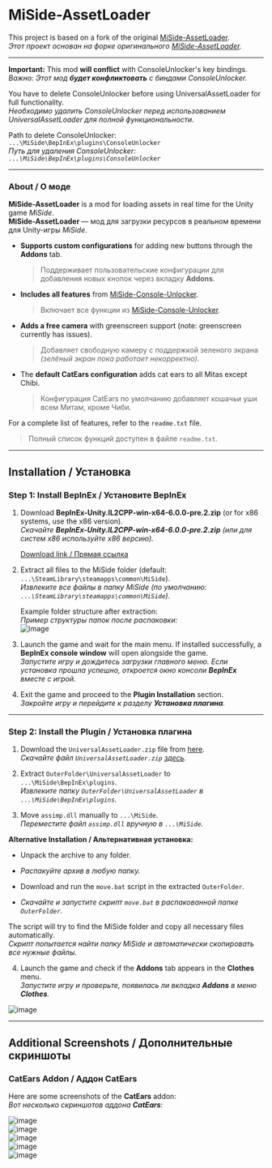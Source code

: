 
# MiSide-AssetLoader  

This project is based on a fork of the original [MiSide-AssetLoader](https://github.com/CORRUPTOR2037/MiSide-AssetLoader).  
*Этот проект основан на форке оригинального [MiSide-AssetLoader](https://github.com/CORRUPTOR2037/MiSide-AssetLoader).*  

---

**Important:** This mod **will conflict** with ConsoleUnlocker's key bindings.  
*Важно: Этот мод **будет конфликтовать** с биндами ConsoleUnlocker.*  

You have to delete ConsoleUnlocker before using UniversalAssetLoader for full functionality.  
*Необходимо удалить ConsoleUnlocker перед использованием UniversalAssetLoader для полной функциональности.*  

Path to delete ConsoleUnlocker:  
`...\MiSide\BepInEx\plugins\ConsoleUnlocker`  
*Путь для удаления ConsoleUnlocker:  
`...\MiSide\BepInEx\plugins\ConsoleUnlocker`*  

---

### About / О моде

**MiSide-AssetLoader** is a mod for loading assets in real time for the Unity game *MiSide*.  
**MiSide-AssetLoader** — мод для загрузки ресурсов в реальном времени для Unity-игры *MiSide*.

- **Supports custom configurations** for adding new buttons through the **Addons** tab.  
  > Поддерживает пользовательские конфигурации для добавления новых кнопок через вкладку **Addons**.

- **Includes all features** from [MiSide-Console-Unlocker](https://github.com/Rist8/MiSide-Console-Unlocker).  
  > Включает все функции из [MiSide-Console-Unlocker](https://github.com/Rist8/MiSide-Console-Unlocker).

- **Adds a free camera** with greenscreen support (note: greenscreen currently has issues).  
  > Добавляет свободную камеру с поддержкой зеленого экрана *(зелёный экран пока работает некорректно)*.

- The **default CatEars configuration** adds cat ears to all Mitas except Chibi.  
  > Конфигурация CatEars по умолчанию добавляет кошачьи уши всем Митам, кроме Чиби.

For a complete list of features, refer to the `readme.txt` file.  
> Полный список функций доступен в файле `readme.txt`.

---

## Installation / Установка  

### Step 1: Install BepInEx / Установите BepInEx  

1. Download **BepInEx-Unity.IL2CPP-win-x64-6.0.0-pre.2.zip** (or for x86 systems, use the x86 version).  
   *Скачайте **BepInEx-Unity.IL2CPP-win-x64-6.0.0-pre.2.zip** (или для систем x86 используйте x86 версию).*  

   [Download link / Прямая ссылка](https://github.com/BepInEx/BepInEx/releases/download/v6.0.0-pre.2/BepInEx-Unity.IL2CPP-win-x64-6.0.0-pre.2.zip)  

2. Extract all files to the MiSide folder (default: `...\SteamLibrary\steamapps\common\MiSide`).  
   *Извлеките все файлы в папку MiSide (по умолчанию: `...\SteamLibrary\steamapps\common\MiSide`).*  

   Example folder structure after extraction:  
   *Пример структуры папок после распаковки:*  
   ![image](https://github.com/user-attachments/assets/bc7d35bf-3b98-499f-8122-410911d545f2)  

3. Launch the game and wait for the main menu. If installed successfully, a **BepInEx console window** will open alongside the game.  
   *Запустите игру и дождитесь загрузки главного меню. Если установка прошла успешно, откроется окно консоли **BepInEx** вместе с игрой.*  

4. Exit the game and proceed to the **Plugin Installation** section.  
   *Закройте игру и перейдите к разделу **Установка плагина**.*  

---

### Step 2: Install the Plugin / Установка плагина  

1. Download the `UniversalAssetLoader.zip` file from [here](https://github.com/Rist8/MiSide-UniversalAssetLoader/releases/tag/Release-0.9.0).  
   *Скачайте файл `UniversalAssetLoader.zip` [здесь](https://github.com/Rist8/MiSide-UniversalAssetLoader/releases/tag/Release-0.9.0).*  

2. Extract `OuterFolder\UniversalAssetLoader` to `...\MiSide\BepInEx\plugins`.  
   *Извлеките папку `OuterFolder\UniversalAssetLoader` в `...\MiSide\BepInEx\plugins`.*  

3. Move `assimp.dll` manually to `...\MiSide`.  
   *Переместите файл `assimp.dll` вручную в `...\MiSide`.*  

**Alternative Installation / Альтернативная установка:**  
   - Unpack the archive to any folder.  
   - *Распакуйте архив в любую папку.*  

   - Download and run the `move.bat` script in the extracted `OuterFolder`.  
   - *Скачайте и запустите скрипт `move.bat` в распакованной папке `OuterFolder`.*  

   The script will try to find the MiSide folder and copy all necessary files automatically.  
   *Скрипт попытается найти папку MiSide и автоматически скопировать все нужные файлы.*  

4. Launch the game and check if the **Addons** tab appears in the **Clothes** menu.  
   *Запустите игру и проверьте, появилась ли вкладка **Addons** в меню **Clothes**.*  

![image](https://github.com/user-attachments/assets/b380ff52-5c7d-4ebe-9b85-52eda35ce9fb)  

---

## Additional Screenshots / Дополнительные скриншоты  

### CatEars Addon / Аддон CatEars  
Here are some screenshots of the **CatEars** addon:  
*Вот несколько скриншотов аддона **CatEars**:*  

![image](https://github.com/user-attachments/assets/76c8d3f0-7bbc-484f-bddb-03db69215b1f)  
![image](https://github.com/user-attachments/assets/e6325bbf-fb06-4757-9384-e07ab47d5212)  
![image](https://github.com/user-attachments/assets/f13dd339-d0a9-4ebc-80aa-c2d0dd12bfd9)  
![image](https://github.com/user-attachments/assets/255db69d-2528-4968-8c9d-551ffab0b17e)  
![image](https://github.com/user-attachments/assets/3478a7ba-e0db-4d9d-ab4d-1ad3c49b2192)  
